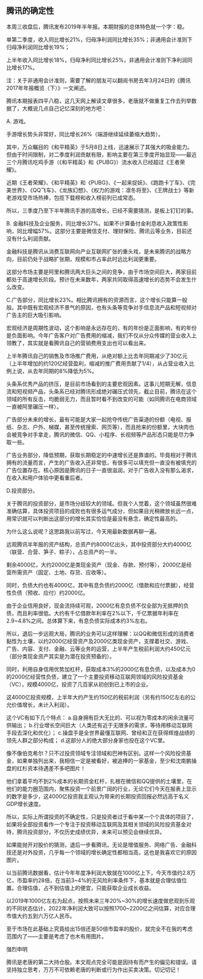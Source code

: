 ## 腾讯的确定性
本周三收盘后，腾讯发布2019年半年报。本期财报的总体特色就一个字：稳。 

单第二季度，收入同比增长21%，归母净利润同比增长35%；非通用会计准则下归母净利润同比增长19%； 

上半年收入同比增长18%，归母净利同比增长25%，非通用会计准则下净利润同比增长17%。 

注：关于非通用会计准则，需要了解的朋友可以翻阅书房去年3月24日的《腾讯2017年年报概览（下）》一文阐述。 



腾讯本期报表四平八稳，这几天网上解读文章很多，老唐就不做重复工作去列举数据了，大概说几点自己记忆深刻的地方吧：

A. 游戏。

手游增长势头非常好，同比增长26%（端游继续延续萎缩大趋势）。

其中，万众瞩目的《和平精英》于5月8日上线，迅速展示了其强大的吸金能力。但由于时间限制，对二季度利润贡献有限，影响主要在第三季度开始显现——最近三个月腾讯吃鸡手游（《和平精英》和《PUBG》）流水收入已经超过《王者荣耀》。 

近期《王者荣耀》、《和平精英》和《PUBG》、《一起来捉妖》、《跑跑卡丁车》、《完美世界》、《QQ飞车》、《龙族幻想》、《权力的游戏：凛冬将至》、《王牌战士》等新老游戏受市场热捧，包揽下载榜和收入榜前列已成常态。 

所以，三季度乃至下半年腾讯手游的高增长，已经不需要猜测，是板上钉钉的事。

B. 金融科技及企业服务，同比增长37%。如果不计算备付金利息收入政策性影响，同比增幅57%。这部分主要是微信支付、理财保险、腾讯云等业务，目前还没有什么利润贡献。

金融科技是腾讯从消费互联网向产业互联网扩张的重头戏，是未来腾讯的战略方向，目前仍处于战略扩张期，规模和市占率此时远比利润更重要。 

这部分市场主要是阿里和腾讯两大巨头之间的竞争，由于市场空间巨大，两家目前都处于高速增长阶段。预计在未来数年，两家共同取得高速增长的态势不会发生什么改变。

C.广告部分，同比增长23%。相比腾讯拥有的资源而言，这个增长只能算一般般。其中既有宏观经济不景气的原因，也有头条等竞争对手信息流产品和短视频对广告主的巨大吸引影响。

宏观经济是周期性波动，这个影响是永远存在的，有的年份是正面影响，有的年份是负面影响。今年广告客户对广告费用的缩减，我们不仅从分众传媒的营业收入上领教了，其实就是看腾讯自己的营销费用支出也可以看出来。

上半年腾讯自己的销售及市场推广费用，从绝对额上比去年同期减少了30亿元（上半年增加的约120亿经营盈利，缩减的推广费用贡献了1/4），从占营业收入比例上说，从去年同期的8%降低为5%。 

头条系优秀产品的挤压，是目前市场看到的主要悲观因素。这事儿短期无解，信息流和短视频产品，头条系已经对腾讯形成绝对碾压式领先，截止目前，腾讯在这个领域的所有反击，均脆弱无力，而且暂时看不到改变的可能（如同腾讯在电商领域一直被阿里碾压一样）。

广告部分未来的增长，最有可能是大家一起抢夺传统广告渠道的份额（电视、报纸、杂志、户外、梯媒，甚至传统搜索、网页等），而且抢来的份额里，大块肉也会被竞争对手拿走，腾讯的微信、QQ、小程序、长视频等产品形态只能是尽力争取一些。

广告业务部分，降低预期，获取长期稳定的中速增长还是靠谱的。毕竟相对于腾讯拥有的流量而言，产生的广告收入还非常低，有很多可以填充但一直没有被填充的广告位置存在。核心原因是腾讯的日子一直很滋润，对于广告收入没有那么渴求，在收入和用户体验中更看重后者。


D.投资部分。

关于腾讯的投资部分，是市场分歧较大的领域。但我个人觉着，这个领域虽然很难准确估算，具体投资项目的成败也有很多运气成分，但如果目光稍微放长远一点，用常识就可以判断出这部分的增长其实恰恰是最没有悬念，确定性最高的。 

为什么这么说呢？这思路我以前写过，今天用最新数据再聊一遍。 

远观腾讯半年报的资产结构，总资产约8000亿出头，其中投资部分大约4000亿（联营、合营、笋子、粽子），占总资产的一半。

剩余4000亿，大约2000亿是类现金资产（现金、存款、预付等），2000亿是经营所需资产（固定、土地、存货、应收等）。 

同时，负债大约也有4000亿，其中有息负债约2000亿（借款和应付票据），经营性负债（预收、应付）约2000亿。 

由于企业信用良好，现金流持续可观，2000亿有息负债不仅全部为无抵押的负债，而且利率很低。大约有千亿借款年利率在2%以下，千亿票据年利率在2.9~4.8%之间。总体算下来，有息负债实际成本约3%左右。 

所以，退后一步远观大局，腾讯的业务可以这样理解：以QQ和微信形成的消费者黏性为土壤，以约2000亿经营资产及2000亿类现金资产，支撑着社交、游戏、广告、内容、支付、金融、云等业务的运营，上半年产生税前利润大约450亿元（部分类现金资产其实是为潜在投资预备的）。 

同时，利用自身信用优势加杠杆，获取成本3%的2000亿有息负债，以及成本为0的2000亿经营性负债，建立了一个主要投资移动互联网领域的风险投资基金（VC），规模4000亿，投资了几百家从初创到已上市的企业。

这4000亿投资规模，上半年大约产生约150亿的税前利润（另有约150亿左右的公允价值增长，未计入利润）。 

这个VC有如下几个特点：
a.自身拥有巨大无比的、可以视为零成本的闲余流量可供输出；
b.行业增长空间巨大（人类还有近于无限多的需求，等待用移动互联网手段去深化和优化）；
c.操盘手是全世界最懂互联网、曾经和正在获得辉煌战绩的领先人群之部分构成；
d.这部分人的绝大部分身家也投在这个VC里。

像不像伯克希尔？只不过投资领域专注领域和巴神有区别。这样一个风险投资基金，如果单独列出来，我相信一定是被看好，被追捧的一家基金，至少和沈南鹏操盘的红杉资本待遇差不多吧图片！ 


他们拿着平均不到2%成本的长期资金杠杆，扎根在微信和QQ提供的土壤里，在他们的能力圈范围内，聚焦投资一个前景广阔的行业，无论它们今天在报表上显示的数字是多少，这4000亿投资我主观认为带来的长期投资回报必然远高于名义GDP增长速度。 

所以，实际上所谓投资的不确定性，只是投资者过于看中某一个个具体的项目了，如果将全部投资看作一个专注于投资移动互联网及其相关领域的风险投资基金对待，腾讯投资部分，不仅历史成绩优异，未来可以预见会继续优异。 

如果能抛开对股价的猜测，退后一步看腾讯，无论是增值服务、网络广告、金融科技还是对外投资，几乎每一个领域的增长确定性都相当高，这也是我喜欢它的原因图片。 

以当前腾讯数据看，估计今年年度净利润大致就在1000亿上下，今天市值约2.8万亿，市盈率约28倍，在当前3~4%的无风险利率条件下，基本就是合理估值位置。合理估值，占不到估值上的便宜，只能获取企业成长收益。 

以2019年1000亿左右为起点，按照未来三年20%~30%的增长速度做悲观到乐观的不同状态估计，2022年净利润大致可以按照1700~2200亿之间估算，对应合理市值大约五到六万亿人民币。 

至于市场在此基础上究竟给出15倍还是50倍市盈率的股价，就完全不在我的考虑范围内了——主要是考虑了也木有用图片。 

强烈申明

腾讯是老唐的第二大持仓股。本文观点完全可能是因持有而产生的偏见和错误。请坚持独立思考，万万不可依赖老唐的判断或行为作出买卖决策。切记切记！ 
